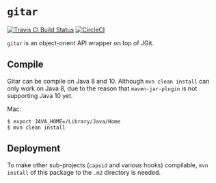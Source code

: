 # `gitar`

[![Travis CI Build Status](https://travis-ci.org/gitenter/gitar.svg?branch=master)](https://travis-ci.org/gitenter/gitar)
[![CircleCI](https://circleci.com/gh/gitenter/gitar.svg?style=svg)](https://circleci.com/gh/gitenter/gitar)

`gitar` is an object-orient API wrapper on top of JGit.

## Compile

Gitar can be compile on Java 8 and 10. Although `mvn clean install` can only work on Java 8, due to the reason that `maven-jar-plugin` is not supporting Java 10 yet.

Mac:

```
$ export JAVA_HOME=/Library/Java/Home
$ mvn clean install
```

## Deployment

To make other sub-projects (`capsid` and various hooks) compilable, `mvn install` of this package to the `.m2` directory is needed.

